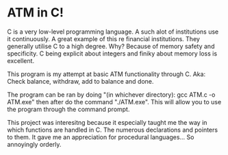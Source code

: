 # ATM in C!

C is a very low-level programming language. A such alot of institutions use it continuously.
A great example of this re financial institutions. They generally utilise C to a high degree.
Why? Because of memory safety and specificity. C being explicit about integers and finiky about memory loss is excellent.

This program is my attempt at basic ATM functionality through C.
Aka: Check balance, withdraw, add to balance and done.

The program can be ran by doing "(in whichever directory): gcc ATM.c -o ATM.exe" then after do the command "./ATM.exe".
This will allow you to use the program through the command prompt.

This project was interesitng because it especially taught me the way in which functions are handled in C. The numerous declarations and pointers to them.
It gave me an appreciation for procedural languages... So annoyingly orderly.